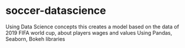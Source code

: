 # soccer-datascience

Using Data Science concepts this creates a model based on the data of 2019 FIFA world cup, about players wages and values 
Using Pandas, Seaborn, Bokeh libraries 
